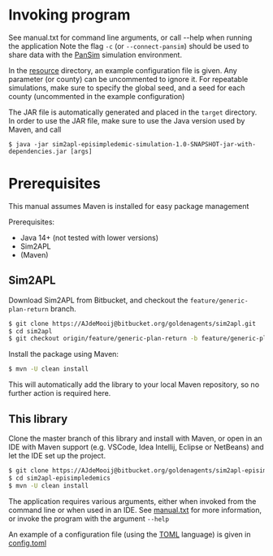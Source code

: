 

# Invoking program
See manual.txt for command line arguments, or call --help when running the application
Note the flag `-c` (or `--connect-pansim`) should be used to share data with the [PanSim](https://github.com/parantapa/pansim) simulation environment.

In the [resource](src/main/resources) directory, an example configuration file is given. Any parameter (or county) can be uncommented to ignore it. For repeatable simulations, make sure to specify the global seed, and a seed for each county (uncommented in the example configuration)

The JAR file is automatically generated and placed in the `target` directory. In order to use the JAR file, make sure to use the Java version used by Maven, and call

```bashs
$ java -jar sim2apl-episimpledemic-simulation-1.0-SNAPSHOT-jar-with-dependencies.jar [args]
```

# Prerequisites
This manual assumes Maven is installed for easy package management

Prerequisites:
* Java 14+ (not tested with lower versions)
* Sim2APL
* (Maven)

## Sim2APL
Download Sim2APL from Bitbucket, and checkout the `feature/generic-plan-return` branch.

```bash
$ git clone https://AJdeMooij@bitbucket.org/goldenagents/sim2apl.git
$ cd sim2apl
$ git checkout origin/feature/generic-plan-return -b feature/generic-plan-return
```

Install the package using Maven:

```bash
$ mvn -U clean install
```

This will automatically add the library to your local Maven repository, so no further action is required here.

## This library
Clone the master branch of this library and install with Maven, or open in an IDE with Maven support (e.g. VSCode, Idea Intellij, Eclipse or NetBeans) and let the IDE set up the project.

```bash
$ git clone https://AJdeMooij@bitbucket.org/goldenagents/sim2apl-episimpledemics.git
$ cd sim2apl-episimpledemics
$ mvn -U clean install
```

The application requires various arguments, either when invoked from the command line or when used in an IDE.
See [manual.txt](manual.txt) for more information, or invoke the program with the argument `--help`

An example of a configuration file (using the [TOML](https://github.com/toml-lang/toml) language) is given in [config.toml](src/main/resources/config.toml) 

